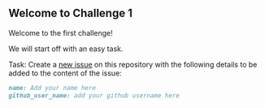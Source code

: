 ## Welcome to Challenge 1

Welcome to the first challenge!

We will start off with an easy task.

Task:
Create a [new issue](https://github.com/scaleracademy/scaler-september-open-source-challenge/issues/new) on this repository with the following details to be added to the content of the issue:

```markdown
name: Add your name here
github_user_name: add your github username here
```
